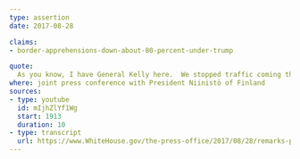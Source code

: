 ```yaml
---
type: assertion
date: 2017-08-28

claims:
- border-apprehensions-down-about-80-percent-under-trump

quote:
  As you know, I have General Kelly here.  We stopped traffic coming through -- 78 percent.  It’s going to be, I think, 81 percent this quarter, which is a record.
where: joint press conference with President Niinistö of Finland
sources:
- type: youtube
  id: mIjhZlYf1Wg
  start: 1913
  duration: 10
- type: transcript
  url: https://www.WhiteHouse.gov/the-press-office/2017/08/28/remarks-president-trump-and-president-niinist%C3%B6-finland-joint-press
---
```

